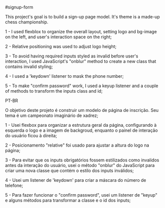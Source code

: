 #signup-form

This project's goal is to build a sign-up page model. It's theme is a made-up chess championship.

1 - I used flexblox to organize the overall layout, setting logo and bg-image on the left, and user's interaction space on the right;

2 - Relative positioning was used to adjust logo height;

3 - To avoid having required inputs styled as invalid before user's interaction, I used JavaScript's "onblur" method to create a
new class that contains invalid styling;

4 - I used a 'keydown' listener to mask the phone number;

5 - To make "confirm password" work, I used a keyup listener and a couple of methods to transform the inputs class and id;

PT-BR

O objetivo deste projeto é construir um modelo de página de inscrição. Seu tema é um campeonato imaginário de xadrez;

1 - Usei flexbox para organizar a estrutura geral da página, configurando à esquerda o logo e a imagem de backgroud, enquanto o painel de interação do usuário ficou à direita;

2 - Posicionamento "relative" foi usado para ajustar a altura do logo na página;

3 - Para evitar que os inputs obrigatórios fossem estilizados como invalidos antes da interação do usuário, usei o método "onblur" do JavaScript para criar uma nova classe que contém o estilo dos inputs inválidos;

4 - Usei um listener de 'keydown' para criar a máscara do número de telefone;

5 - Para fazer funcionar o "confirm password", usei um listener de "keyup" e alguns métodos para transformar a classe e o id dos inputs;

